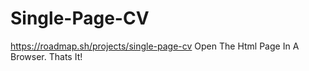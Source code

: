 # Single-Page-CV
https://roadmap.sh/projects/single-page-cv
Open The Html Page In A Browser. Thats It!
